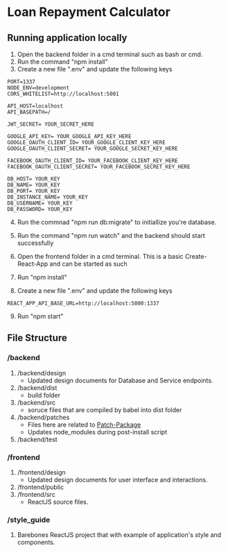 # Loan Repayment Calculator

## Running application locally
1. Open the backend folder in a cmd terminal such as bash or cmd.
2. Run the command "npm install"
3. Create a new file ".env" and update the following keys
```
PORT=1337
NODE_ENV=development
CORS_WHITELIST=http://localhost:5001

API_HOST=localhost
API_BASEPATH=/

JWT_SECRET= YOUR_SECRET_HERE

GOOGLE_API_KEY= YOUR_GOOGLE_API_KEY_HERE
GOOGLE_OAUTH_CLIENT_ID= YOUR_GOOGLE_CLIENT_KEY_HERE
GOOGLE_OAUTH_CLIENT_SECRET= YOUR_GOOGLE_SECRET_KEY_HERE

FACEBOOK_OAUTH_CLIENT_ID= YOUR_FACEBOOK_CLIENT_KEY_HERE
FACEBOOK_OAUTH_CLIENT_SECRET= YOUR_FACEBOOK_SECRET_KEY_HERE

DB_HOST= YOUR_KEY
DB_NAME= YOUR_KEY
DB_PORT= YOUR_KEY
DB_INSTANCE_NAME= YOUR_KEY
DB_USERNAME= YOUR_KEY
DB_PASSWORD= YOUR_KEY
```
4. Run the commnad "npm run db:migrate" to initiallize you're database.
5. Run the command "npm run watch" and the backend should start successfully

6. Open the frontend folder in a cmd terminal. This is a basic Create-React-App and can be started as such
7. Run "npm install"
8. Create a new file ".env" and update the following keys
```
REACT_APP_API_BASE_URL=http://localhost:5000:1337
```
9. Run "npm start"

## File Structure
### /backend
1. /backend/design
    - Updated design documents for Database and Service endpoints.
2. /backend/dist
    - build folder
3. /backend/src
    - soruce files that are compiled by babel into dist folder
4. /backend/patches
    - Files here are related to [Patch-Package](https://www.npmjs.com/package/patch-package)
    - Updates node_modules during post-install script
5. /backend/test

### /frontend
1. /frontend/design
    - Updated design documents for user interface and interactions.
2. /frontend/public
3. /frontend/src
    - ReactJS source files.

### /style_guide
1. Barebones ReactJS project that with example of application's style and components.
